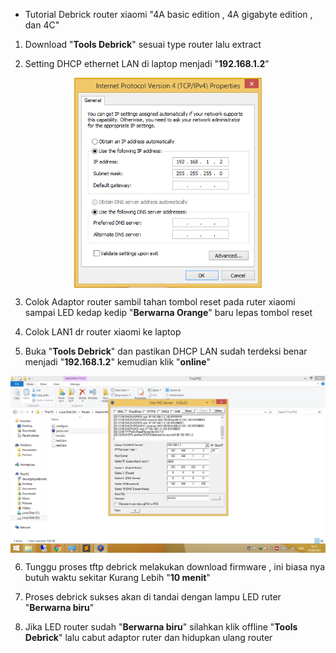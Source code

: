 * Tutorial Debrick router xiaomi "4A basic edition , 4A gigabyte edition , dan 4C"


1. Download "**Tools Debrick**" sesuai type router lalu extract

2. Setting DHCP ethernet LAN di laptop menjadi "**192.168.1.2**"

<div  align="center">    
  <img src="./image/DHCP1.png" width = "300" alt="curl bash" align=center />
</div>

3. Colok Adaptor router sambil tahan tombol reset pada ruter xiaomi sampai LED kedap kedip "**Berwarna Orange**" baru lepas tombol reset

4. Colok LAN1 dr router xiaomi ke laptop

5. Buka "**Tools Debrick**" dan pastikan DHCP LAN sudah terdeksi benar menjadi "**192.168.1.2**" kemudian klik "**online**"

<div  align="center">    
  <img src="./image/DHCP2.png" width = "900" alt="curl bash" align=center />
</div>

6. Tunggu proses tftp debrick melakukan download firmware , ini biasa nya butuh waktu sekitar Kurang Lebih "**10 menit**"

7. Proses debrick sukses akan di tandai dengan lampu LED ruter "**Berwarna biru**"

7. Jika LED router sudah "**Berwarna biru**" silahkan klik offline "**Tools Debrick**" lalu cabut adaptor ruter dan hidupkan ulang router

